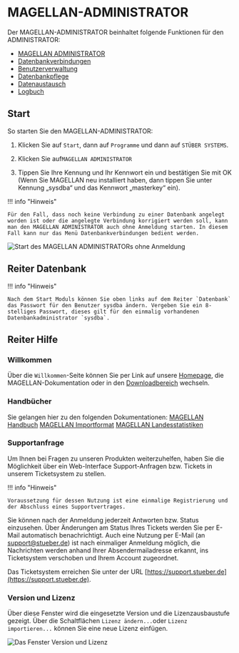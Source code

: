 
# MAGELLAN-ADMINISTRATOR

Der MAGELLAN-ADMINISTRATOR beinhaltet folgende Funktionen für den ADMINISTRATOR:

* [MAGELLAN ADMINISTRATOR](https://doc.magellan7.stueber.de/schulverwaltung/admin/magellan.administrator)
 * [Datenbankverbindungen](https://doc.magellan7.stueber.de/schulverwaltung/admin/admin.datenbankverbindungen)
 * [Benutzerverwaltung](https://doc.magellan7.stueber.de/schulverwaltung/admin/users)
 * [Datenbankpflege](https://doc.magellan7.stueber.de/schulverwaltung/admin/datenbankpflege)
 * [Datenaustausch](https://doc.magellan7.stueber.de/schulverwaltung/admin/datenaustausch)
 * [Logbuch](https://doc.magellan7.stueber.de/schulverwaltung/admin/logbuch)

## Start

So starten Sie den MAGELLAN-ADMINISTRATOR:

1. Klicken Sie auf `Start`, dann auf `Programme` und dann auf `STÜBER SYSTEMS`.

2. Klicken Sie auf`MAGELLAN ADMINISTRATOR`

3. Tippen Sie Ihre Kennung und Ihr Kennwort ein und bestätigen Sie mit OK (Wenn Sie MAGELLAN neu installiert haben, dann tippen Sie unter Kennung „sysdba“ und das Kennwort „masterkey“ ein).

!!! info "Hinweis"

	Für den Fall, dass noch keine Verbindung zu einer Datenbank angelegt worden ist oder die angelegte Verbindung korrigiert werden soll, kann man den MAGELLAN ADMINISTRATOR auch ohne Anmeldung starten. In diesem Fall kann nur das Menü Datenbankverbindungen bedient werden.

![Start des MAGELLAN ADMINISTRATORs ohne Anmeldung](/assets/images/magellan.administrator/admin_ohne_anmeldung.jpg) 

## Reiter Datenbank

!!! info "Hinweis"

	Nach dem Start Moduls können Sie oben links auf dem Reiter `Datenbank` das Passwort für den Benutzer sysdba ändern. Vergeben Sie ein 8-stelliges Passwort, dieses gilt für den einmalig vorhandenen Datenbankadministrator `sysdba`.

## Reiter Hilfe

### Willkommen

Über die `Willkommen`-Seite können Sie per Link auf unsere [Homepage](https://www.stueber.de), die MAGELLAN-Dokumentation oder in den [Downloadbereich](https://magellan.stueber.de/download.php) wechseln.

### Handbücher

Sie gelangen hier zu den folgenden Dokumentationen:
[MAGELLAN Handbuch](https://doc.magellan7.stueber.de/schulverwaltung/)
[MAGELLAN Importformat](https://doc.magellan7-import.stueber.de/)
[MAGELLAN Landesstatistiken](https://doc.la.stueber.de/)


### Supportanfrage

Um Ihnen bei Fragen zu unseren Produkten weiterzuhelfen, haben Sie die Möglichkeit über ein Web-Interface Support-Anfragen bzw. Tickets in unserem Ticketsystem zu stellen.

!!! info "Hinweis"

	Voraussetzung für dessen Nutzung ist eine einmalige Registrierung und der Abschluss eines Supportvertrages.

Sie können nach der Anmeldung jederzeit  Antworten bzw. Status einzusehen. Über Änderungen am Status Ihres Tickets werden Sie per E-Mail automatisch benachrichtigt. Auch eine Nutzung per E-Mail (an support@stueber.de) ist nach einmaliger Anmeldung möglich, die Nachrichten werden anhand Ihrer Absendermailadresse erkannt, ins Ticketsystem verschoben und Ihrem Account zugeordnet.

Das Ticketsystem erreichen Sie unter der URL [https://support.stueber.de](https://support.stueber.de).

### Version und Lizenz

Über diese Fenster wird die eingesetzte Version und die Lizenzausbaustufe gezeigt. Über die Schaltflächen `Lizenz ändern...`oder `Lizenz importieren...` können Sie eine neue Lizenz einfügen.

![Das Fenster Version und Lizenz](/assets/images/magellan.administrator/version-und-lizenz.jpg)

